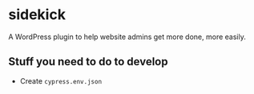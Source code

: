 # sidekick
A WordPress plugin to help website admins get more done, more easily.

## Stuff you need to do to develop
* Create `cypress.env.json`